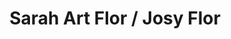 ---
title: "Sarah Art Flor / Josy Flor"
url: /cherbourg-en-cotentin/sarah-art-flor-josy-flor/
shop: Blumen
---